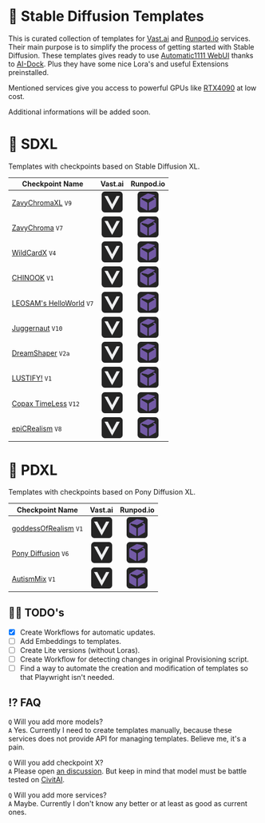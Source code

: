 # 🌟 Stable Diffusion Templates

This is curated collection of templates for [Vast.ai](https://cloud.vast.ai/create/?ref_id=62878) and [Runpod.io](https://runpod.io/console/deploy?ref=gzvzzzv9) services. Their main purpose is to simplify the process of getting started with Stable Diffusion. These templates gives ready to use [Automatic1111 WebUI](https://github.com/AUTOMATIC1111/stable-diffusion-webui) thanks to [AI-Dock](https://github.com/ai-dock/stable-diffusion-webui). Plus they have some nice Lora's and useful Extensions preinstalled.

Mentioned services give you access to powerful GPUs like [RTX4090](https://www.nvidia.com/en-us/geforce/graphics-cards/40-series/rtx-4090/) at low cost.

Additional informations will be added soon.

# 🦓 SDXL

Templates with checkpoints based on Stable Diffusion XL.

| Checkpoint Name  | Vast.ai | Runpod.io |
| ---------------- | :-----: | :-------: |
| [ZavyChromaXL](https://civitai.com/models/119229?modelVersionId=641087) `V9` | <a href="https://cloud.vast.ai/create/?ref_id=62878&template_id=de0f26247c1ccf592b624b233c6a7531"><img src="images/vastai.svg" alt="Vast.ai" width="42" height="42"></a> | <a href="https://runpod.io/console/deploy?ref=gzvzzzv9&template=1osvczwrdm"><img src="images/runpodio.svg" alt="Runpod.io" width="42" height="42"></a> |
| [ZavyChroma](https://civitai.com/models/119229?modelVersionId=490254) `V7` | <a href="https://cloud.vast.ai/create/?ref_id=62878&template_id=c664cf5f1a6b8b5ddc521baa1cdbf05e"><img src="images/vastai.svg" alt="Vast.ai" width="42" height="42"></a> | <a href="https://runpod.io/console/deploy?ref=gzvzzzv9&template=5mv7x9lk0p"><img src="images/runpodio.svg" alt="Runpod.io" width="42" height="42"></a> |
| [WildCardX](https://civitai.com/models/239561?modelVersionId=308455) `V4` | <a href="https://cloud.vast.ai/create/?ref_id=62878&template_id=c87381d3de507cfa88ccf05f8fd990c0"><img src="images/vastai.svg" alt="Vast.ai" width="42" height="42"></a> | <a href="https://runpod.io/console/deploy?ref=gzvzzzv9&template=9qr1azjcad"><img src="images/runpodio.svg" alt="Runpod.io" width="42" height="42"></a> |
| [CHINOOK](https://civitai.com/models/400589?modelVersionId=495482) `V1` | <a href="https://cloud.vast.ai/create/?ref_id=62878&template_id=d06d11acd907913b24b6a345852d39e3"><img src="images/vastai.svg" alt="Vast.ai" width="42" height="42"></a> | <a href="https://runpod.io/console/deploy?ref=gzvzzzv9&template=vu1meyunmp"><img src="images/runpodio.svg" alt="Runpod.io" width="42" height="42"></a> |
| [LEOSAM's HelloWorld](https://civitai.com/models/400589?modelVersionId=495482) `V7` | <a href="https://cloud.vast.ai/create/?ref_id=62878&template_id=133b29d546034a67c65c497f76802cb0"><img src="images/vastai.svg" alt="Vast.ai" width="42" height="42"></a> | <a href="https://runpod.io/console/deploy?ref=gzvzzzv9&template=44x5bc9wrs"><img src="images/runpodio.svg" alt="Runpod.io" width="42" height="42"></a> |
| [Juggernaut](https://civitai.com/models/133005?modelVersionId=456194) `V10` | <a href="https://cloud.vast.ai/create/?ref_id=62878&template_id=1d78196b4adc4ea29246a1e58a598a03"><img src="images/vastai.svg" alt="Vast.ai" width="42" height="42"></a> | <a href="https://runpod.io/console/deploy?ref=gzvzzzv9&template=ypt3pl6coj"><img src="images/runpodio.svg" alt="Runpod.io" width="42" height="42"></a> |
| [DreamShaper](https://civitai.com/models/112902?modelVersionId=126688) `V2a` | <a href="https://cloud.vast.ai/create/?ref_id=62878&template_id=5dfa95dbd5e2659add8787c422d94df8"><img src="images/vastai.svg" alt="Vast.ai" width="42" height="42"></a> | <a href="https://runpod.io/console/deploy?ref=gzvzzzv9&template=mgbjraphld"><img src="images/runpodio.svg" alt="Runpod.io" width="42" height="42"></a> |
| [LUSTIFY!](https://civitai.com/models/573152?modelVersionId=638929) `V1` | <a href="https://cloud.vast.ai/create/?ref_id=62878&template_id=97678dedcbab1debc247cc46e4e8a261"><img src="images/vastai.svg" alt="Vast.ai" width="42" height="42"></a> | <a href="https://runpod.io/console/deploy?ref=gzvzzzv9&template=ee9t3khq73"><img src="images/runpodio.svg" alt="Runpod.io" width="42" height="42"></a> |
| [Copax TimeLess](https://civitai.com/models/118111?modelVersionId=445348) `V12` | <a href="https://cloud.vast.ai/create/?ref_id=62878&template_id=2e797e615f9f5d46c2fd5a3fa2beb295"><img src="images/vastai.svg" alt="Vast.ai" width="42" height="42"></a> | <a href="https://runpod.io/console/deploy?ref=gzvzzzv9&template=a4hwnbsphp"><img src="images/runpodio.svg" alt="Runpod.io" width="42" height="42"></a> |
| [epiCRealism](https://civitai.com/models/277058?modelVersionId=646523) `V8` | <a href="https://cloud.vast.ai/create/?ref_id=62878&template_id=1f7ef35a703ad5a28932680e573eb6cf"><img src="images/vastai.svg" alt="Vast.ai" width="42" height="42"></a> | <a href="https://runpod.io/console/deploy?ref=gzvzzzv9&template=2cn8li8tof"><img src="images/runpodio.svg" alt="Runpod.io" width="42" height="42"></a> |

# 🦄 PDXL

Templates with checkpoints based on Pony Diffusion XL.

| Checkpoint Name  | Vast.ai | Runpod.io |
| ---------------- | :-----: | :-------: |
| [goddessOfRealism](https://civitai.com/models/212737?modelVersionId=573082) `V1` | <a href="https://cloud.vast.ai/create/?ref_id=62878&template_id=12ebd3285bd64e7d225dc6d70a5e05bb"><img src="images/vastai.svg" alt="Vast.ai" width="42" height="42"></a> | <a href="https://runpod.io/console/deploy?ref=gzvzzzv9&template=t43cv2upw0"><img src="images/runpodio.svg" alt="Runpod.io" width="42" height="42"></a> |
| [Pony Diffusion](https://civitai.com/models/257749?modelVersionId=290640) `V6` | <a href="https://cloud.vast.ai/create/?ref_id=62878&template_id=dedb7495b1bc8caea7bdbbb5ce002794"><img src="images/vastai.svg" alt="Vast.ai" width="42" height="42"></a> | <a href="https://runpod.io/console/deploy?ref=gzvzzzv9&template=mgosofhzoc"><img src="images/runpodio.svg" alt="Runpod.io" width="42" height="42"></a> |
| [AutismMix](https://civitai.com/models/288584?modelVersionId=324619) `V1` | <a href="https://cloud.vast.ai/create/?ref_id=62878&template_id=a4b369ebca71a4b53e01037239fbd76a"><img src="images/vastai.svg" alt="Vast.ai" width="42" height="42"></a> | <a href="https://runpod.io/console/deploy?ref=gzvzzzv9&template=os43pc1362"><img src="images/runpodio.svg" alt="Runpod.io" width="42" height="42"></a> |

## 👨‍💻 TODO's

- [x] Create Workflows for automatic updates.
- [ ] Add Embeddings to templates.
- [ ] Create Lite versions (without Loras).
- [ ] Create Workflow for detecting changes in original Provisioning script.
- [ ] Find a way to automate the creation and modification of templates so that Playwright isn't needed.

## ⁉️ FAQ

`Q` Will you add more models?  
`A` Yes. Currently I need to create templates manually, because these services does not provide API for managing templates. Believe me, it's a pain.

`Q` Will you add checkpoint X?  
`A` Please open [an discussion](https://github.com/Avaray/stable-diffusion-starters/discussions/new?category=ideas). But keep in mind that model must be battle tested on [CivitAI](https://civitai.com/models).

`Q` Will you add more services?  
`A` Maybe. Currently I don't know any better or at least as good as current ones.
